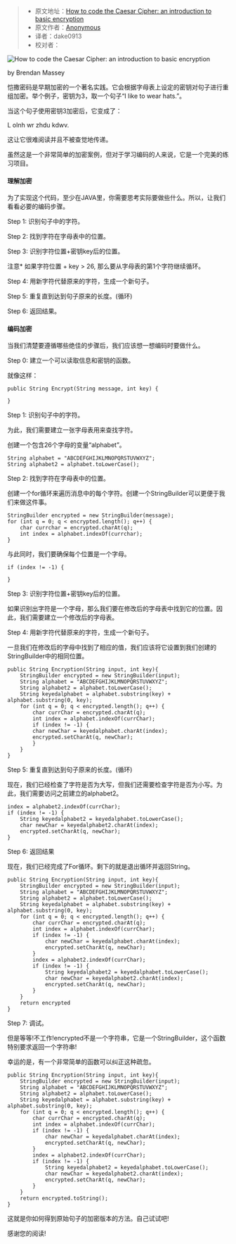 > -  原文地址：[How to code the Caesar Cipher: an introduction to basic encryption](https://www.freecodecamp.org/news/how-to-code-the-caesar-cipher-an-introduction-to-basic-encryption-3bf77b4e19f7/)
> -  原文作者：[Anonymous](https://www.freecodecamp.orgAnonymous)
> -  译者：dake0913
> -  校对者：

![How to code the Caesar Cipher: an introduction to basic encryption](https://cdn-media-1.freecodecamp.org/images/0*tuogeHoQ53SQACY-.png)

by Brendan Massey

恺撒密码是早期加密的一个著名实践。它会根据字母表上设定的密钥对句子进行重组加密。举个例子，密钥为3，取一个句子“I like to wear hats.”。

当这个句子使用密钥3加密后，它变成了：

L olnh wr zhdu kdwv.

这让它很难阅读并且不被查觉地传递。

虽然这是一个非常简单的加密案例，但对于学习编码的人来说，它是一个完美的练习项目。
#### 理解加密

为了实现这个代码，至少在JAVA里，你需要思考实际要做些什么。所以，让我们看看必要的编码步骤。

Step 1: 识别句子中的字符。

Step 2: 找到字符在字母表中的位置。

Step 3: 识别字符位置+密钥key后的位置。

注意\* 如果字符位置 + key > 26, 那么要从字母表的第1个字符继续循环。

Step 4: 用新字符代替原来的字符，生成一个新句子。

Step 5: 重复直到达到句子原来的长度。(循环)

Step 6: 返回结果。

#### 编码加密

当我们清楚要遵循哪些绝佳的步骤后，我们应该想一想编码时要做什么。

Step 0: 建立一个可以读取信息和密钥的函数。

就像这样：

```
public String Encrypt(String message, int key) {

}
```

Step 1: 识别句子中的字符。

为此，我们需要建立一张字母表用来查找字符。

创建一个包含26个字母的变量“alphabet”。

```
String alphabet = "ABCDEFGHIJKLMNOPQRSTUVWXYZ";
String alphabet2 = alphabet.toLowerCase();
```

Step 2: 找到字符在字母表中的位置。

创建一个for循环来遍历消息中的每个字符。创建一个StringBuilder可以更便于我们来做这件事。

```
StringBuilder encrypted = new StringBuilder(message);
for (int q = 0; q < encrypted.length(); q++) {
    char currchar = encrypted.charAt(q);
    int index = alphabet.indexOf(currchar);
}
```

与此同时，我们要确保每个位置是一个字母。

```
if (index != -1) {

}    
```

Step 3: 识别字符位置+密钥key后的位置。

如果识别出字符是一个字母，那么我们要在修改后的字母表中找到它的位置。因此，我们需要建立一个修改后的字母表。

Step 4: 用新字符代替原来的字符，生成一个新句子。

一旦我们在修改后的字母中找到了相应的值，我们应该将它设置到我们创建的StringBuilder中的相同位置。

```
public String Encryption(String input, int key){
    StringBuilder encrypted = new StringBuilder(input);
    String alphabet = "ABCDEFGHIJKLMNOPQRSTUVWXYZ";        
    String alphabet2 = alphabet.toLowerCase();
    String keyedalphabet = alphabet.substring(key) + alphabet.substring(0, key);
    for (int q = 0; q < encrypted.length(); q++) {
        char currChar = encrypted.charAt(q);
        int index = alphabet.indexOf(currChar);
        if (index != -1) {
        char newChar = keyedalphabet.charAt(index);
        encrypted.setCharAt(q, newChar);
        }
    }
}
```

Step 5: 重复直到达到句子原来的长度。(循环)

现在，我们已经检查了字符是否为大写，但我们还需要检查字符是否为小写。为此，我们需要访问之前建立的alphabet2。

```
index = alphabet2.indexOf(currChar);
if (index != -1) {
    String keyedalphabet2 = keyedalphabet.toLowerCase();
    char newChar = keyedalphabet2.charAt(index);
    encrypted.setCharAt(q, newChar);
}

```

Step 6: 返回结果

现在，我们已经完成了For循环。剩下的就是退出循环并返回String。

```
public String Encryption(String input, int key){
    StringBuilder encrypted = new StringBuilder(input);
    String alphabet = "ABCDEFGHIJKLMNOPQRSTUVWXYZ";
    String alphabet2 = alphabet.toLowerCase();
    String keyedalphabet = alphabet.substring(key) + alphabet.substring(0, key);
    for (int q = 0; q < encrypted.length(); q++) {
        char currChar = encrypted.charAt(q);
        int index = alphabet.indexOf(currChar);
        if (index != -1) {
            char newChar = keyedalphabet.charAt(index);
            encrypted.setCharAt(q, newChar);
        }
        index = alphabet2.indexOf(currChar);
        if (index != -1) {
            String keyedalphabet2 = keyedalphabet.toLowerCase();
            char newChar = keyedalphabet2.charAt(index);
            encrypted.setCharAt(q, newChar);
        }
    }
    return encrypted
}
```

Step 7: 调试。

但是等等!不工作!encrypted不是一个字符串，它是一个StringBuilder，这个函数特别要求返回一个字符串!

幸运的是，有一个非常简单的函数可以纠正这种疏忽。

```
public String Encryption(String input, int key){
    StringBuilder encrypted = new StringBuilder(input);
    String alphabet = "ABCDEFGHIJKLMNOPQRSTUVWXYZ";
    String alphabet2 = alphabet.toLowerCase();
    String keyedalphabet = alphabet.substring(key) + alphabet.substring(0, key);
    for (int q = 0; q < encrypted.length(); q++) {
        char currChar = encrypted.charAt(q);
        int index = alphabet.indexOf(currChar);
        if (index != -1) {
            char newChar = keyedalphabet.charAt(index);
            encrypted.setCharAt(q, newChar);
        }
        index = alphabet2.indexOf(currChar);
        if (index != -1) {
            String keyedalphabet2 = keyedalphabet.toLowerCase();
            char newChar = keyedalphabet2.charAt(index);
            encrypted.setCharAt(q, newChar);
        }
    }
    return encrypted.toString();
}
```

这就是你如何得到原始句子的加密版本的方法。自己试试吧!


感谢您的阅读!
